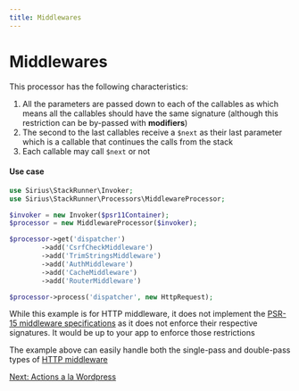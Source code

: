 ```yaml
---
title: Middlewares
---
```


# Middlewares

This processor has the following characteristics:
1. All the parameters are passed down to each of the callables as which means all the callables should have the same signature (although this restriction can be by-passed with **modifiers**)
2. The second to the last callables receive a `$next` as their last parameter which is a callable that continues the calls from the stack
3. Each callable may call `$next` or not

#### Use case

```php
use Sirius\StackRunner\Invoker;
use Sirius\StackRunner\Processors\MiddlewareProcessor;

$invoker = new Invoker($psr11Container);
$processor = new MiddlewareProcessor($invoker);

$processor->get('dispatcher')
        ->add('CsrfCheckMiddleware') 
        ->add('TrimStringsMiddleware')
        ->add('AuthMiddleware')
        ->add('CacheMiddleware')
        ->add('RouterMiddleware')

$processor->process('dispatcher', new HttpRequest);
```

While this example is for HTTP middleware, it does not implement the [PSR-15 middleware specifications](https://www.php-fig.org/psr/psr-15/) as it does not enforce their respective signatures. It would be up to your app to enforce those restrictions

The example above can easily handle both the single-pass and double-pass types of [HTTP middleware](https://www.php-fig.org/psr/psr-15/meta/)

[Next: Actions a la Wordpress](2_4_wordpress_actions.md)
